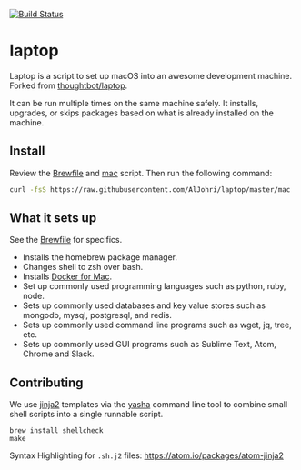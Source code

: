 [![Build Status](https://travis-ci.org/AlJohri/laptop.svg?branch=master)](https://travis-ci.org/AlJohri/laptop)

# laptop

Laptop is a script to set up macOS into an awesome development machine. Forked from [thoughtbot/laptop](https://github.com/thoughtbot/laptop).

It can be run multiple times on the same machine safely. It installs, upgrades, or skips packages based on what is already installed on the machine.

## Install

Review the [Brewfile](https://github.com/AlJohri/laptop/blob/master/templates/Brewfile) and [mac](https://github.com/AlJohri/laptop/blob/master/mac) script. Then run the following command:

```sh
curl -fsS https://raw.githubusercontent.com/AlJohri/laptop/master/mac | sh | tee ~/laptop.log
```

## What it sets up

See the [Brewfile](https://github.com/AlJohri/laptop/blob/master/templates/Brewfile) for specifics.

- Installs the homebrew package manager.
- Changes shell to zsh over bash.
- Installs [Docker for Mac](https://docs.docker.com/docker-for-mac/install/).
- Set up commonly used programming languages such as python, ruby, node.
- Sets up commonly used databases and key value stores such as mongodb, mysql, postgresql, and redis.
- Sets up commonly used command line programs such as wget, jq, tree, etc.
- Sets up commonly used GUI programs such as Sublime Text, Atom, Chrome and Slack.

## Contributing

We use [jinja2](http://jinja.pocoo.org/docs/2.9/) templates via the [yasha](https://github.com/kblomqvist/yasha) command line tool to combine small shell scripts into a single runnable script.

```
brew install shellcheck
make
```

Syntax Highlighting for `.sh.j2` files: https://atom.io/packages/atom-jinja2

